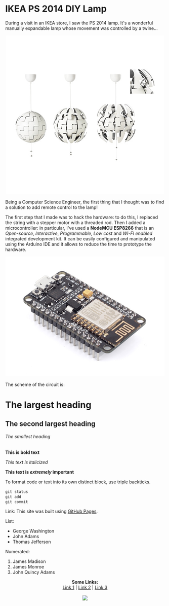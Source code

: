 # IKEA PS 2014 DIY Lamp
During a visit in an IKEA store, I saw the PS 2014 lamp. It's a wonderful manually expandable lamp whose movement was controlled by a twine...
<p align="center">
  <img src="https://github.com/biagiobotticelli/IKEA_DIY_Lamp/blob/master/images/ikea-ps-pendant-lamp.JPG">
</p>
Being a Computer Science Engineer, the first thing that I thought was to find a solution to add remote control to the lamp!

The first step that I made was to hack the hardware: to do this, I replaced the string with a stepper motor with a threaded rod. Then I added a microcontroller: in particular, I've used a **NodeMCU ESP8266** that is an *Open-source*, *Interactive*, *Programmable*, *Low cost* and *WI-FI enabled* integrated development kit.
It can be easily configured and manipulated using the Arduino IDE and it allows to reduce the time to prototype the hardware.
<p align="center">
  <img src="https://github.com/biagiobotticelli/IKEA_DIY_Lamp/blob/master/images/nodemcu_devkit.jpg">
</p>

The scheme of the circuit is:



# The largest heading
## The second largest heading
###### The smallest heading

**This is bold text**

*This text is italicized*

**This text is _extremely_ important**

To format code or text into its own distinct block, use triple backticks.
```
git status
git add
git commit
```

Link:
This site was built using [GitHub Pages](https://pages.github.com/).

List:
- George Washington
- John Adams
- Thomas Jefferson

Numerated:
1. James Madison
2. James Monroe
3. John Quincy Adams

<p align="center">
  <b>Some Links:</b><br>
  <a href="#">Link 1</a> |
  <a href="#">Link 2</a> |
  <a href="#">Link 3</a>
  <br><br>
  <img src="http://s.4cdn.org/image/title/105.gif">
</p>
